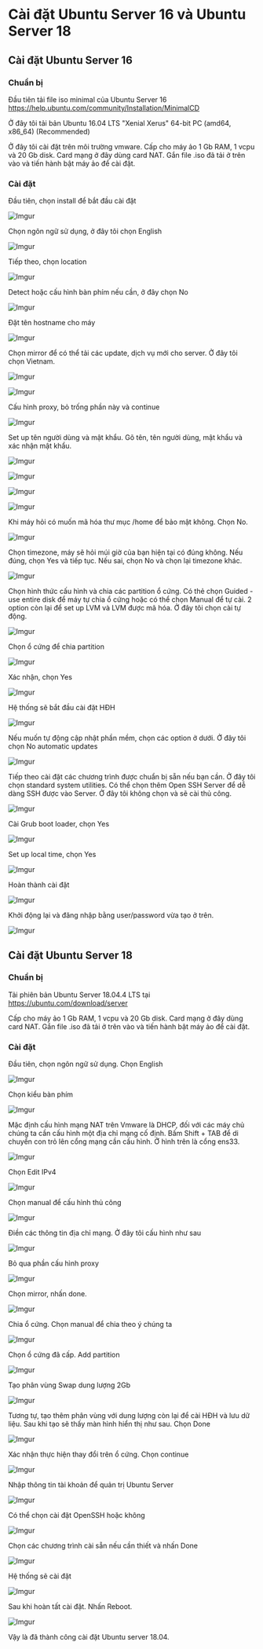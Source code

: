 # Cài đặt Ubuntu Server 16 và Ubuntu Server 18

## Cài đặt Ubuntu Server 16

### Chuẩn bị

Đầu tiên tải file iso minimal của Ubuntu Server 16
    https://help.ubuntu.com/community/Installation/MinimalCD

Ở đây tôi tải bản Ubuntu 16.04 LTS "Xenial Xerus" 64-bit PC (amd64, x86_64) (Recommended) 

Ở đây tôi cài đặt trên môi trường vmware. Cấp cho máy ảo 1 Gb RAM, 1 vcpu và 20 Gb disk. Card mạng ở đây dùng card NAT. Gắn file .iso đã tải ở trên vào và tiến hành bật máy ảo để cài đặt.

### Cài đặt

Đầu tiên, chọn install để bắt đầu cài đặt

![Imgur](https://i.imgur.com/7DTv2Rb.png)

Chọn ngôn ngữ sử dụng, ở đây tôi chọn English

![Imgur](https://i.imgur.com/jVpmZhz.png)

Tiếp theo, chọn location 

![Imgur](https://i.imgur.com/xJVECkY.png)

Detect hoặc cấu hình bàn phím nếu cần, ở đây chọn No

![Imgur](https://i.imgur.com/YmmjTFi.png)

Đặt tên hostname cho máy

![Imgur](https://i.imgur.com/42v4HqV.png)

Chọn mirror để có thể tải các update, dịch vụ mới cho server. Ở đây tôi chọn Vietnam.

![Imgur](https://i.imgur.com/HEzxiIK.png)

![Imgur](https://i.imgur.com/yXEKNHg.png)

Cấu hình proxy, bỏ trống phần này và continue

![Imgur](https://i.imgur.com/K9m74Yz.png)

Set up tên người dùng và mật khẩu. Gõ tên, tên người dùng, mật khẩu và xác nhận mật khẩu.

![Imgur](https://i.imgur.com/D8Oo3pS.png)

![Imgur](https://i.imgur.com/QsaVea6.png)

![Imgur](https://i.imgur.com/dBi2ncB.png)

![Imgur](https://i.imgur.com/eJ5LlfM.png)

Khi máy hỏi có muốn mã hóa thư mục /home để bảo mật không. Chọn No.

![Imgur](https://i.imgur.com/TA6W20l.png)

Chọn timezone, máy sẽ hỏi múi giờ của bạn hiện tại có đúng không. Nếu đúng, chọn Yes và tiếp tục. Nếu sai, chọn No và chọn lại timezone khác.

![Imgur](https://i.imgur.com/4o132FM.png)

Chọn hình thức cấu hình và chia các partition ổ cứng. Có thẻ chọn Guided - use entire disk để máy tự chia ổ cứng hoặc có thể chọn Manual để tự cài. 2 option còn lại để set up LVM và LVM được mã hóa. Ở đây tôi chọn cài tự động. 

![Imgur](https://i.imgur.com/KLHHSIA.png)

Chọn ổ cứng để chia partition 

![Imgur](https://i.imgur.com/384YynH.png)

Xác nhận, chọn Yes

![Imgur](https://i.imgur.com/tqdl9up.png)

Hệ thống sẽ bắt đầu cài đặt HĐH

![Imgur](https://i.imgur.com/fHLnlas.png)

Nếu muốn tự động cập nhật phần mềm, chọn các option ở dưới. Ở đây tôi chọn No automatic updates

![Imgur](https://i.imgur.com/X2a8VOh.png)

Tiếp theo cài đặt các chương trình được chuẩn bị sẵn nếu bạn cần. Ở đây tôi chọn standard system utilities. Có thể chọn thêm Open SSH Server để dễ dàng SSH được vào Server. Ở đây tôi không chọn và sẽ cài thủ công.

![Imgur](https://i.imgur.com/EHSlIDc.png)

Cài Grub boot loader, chọn Yes

![Imgur](https://i.imgur.com/OifvB7K.png)

Set up local time, chọn Yes

![Imgur](https://i.imgur.com/aJK86uk.png)

Hoàn thành cài đặt

![Imgur](https://i.imgur.com/1mcVCY9.png)

Khởi động lại và đăng nhập bằng user/password vừa tạo ở trên.

![Imgur](https://i.imgur.com/JL37C27.png)

## Cài đặt Ubuntu Server 18

### Chuẩn bị

Tải phiên bản Ubuntu Server 18.04.4 LTS tại 
    https://ubuntu.com/download/server

Cấp cho máy ảo 1 Gb RAM, 1 vcpu và 20 Gb disk. Card mạng ở đây dùng card NAT. Gắn file .iso đã tải ở trên vào và tiến hành bật máy ảo để cài đặt.

### Cài đặt

Đầu tiên, chọn ngôn ngữ sử dụng. Chọn English

![Imgur](https://i.imgur.com/Cu3YJys.png)

Chọn kiểu bàn phím

![Imgur](https://i.imgur.com/v6n46Dn.png)

Mặc định cấu hình mạng NAT trên Vmware là DHCP, đối với các máy chủ chúng ta cần cấu hình một địa chỉ mạng cố định. Bấm Shift + TAB để di chuyển con trỏ lên cổng mạng cần cấu hình. Ở hình trên là cổng ens33.

![Imgur](https://i.imgur.com/0hstgL3.png)

Chọn Edit IPv4

![Imgur](https://i.imgur.com/zRPDZF8.png)

Chọn manual để cấu hình thủ công

![Imgur](https://i.imgur.com/YGQaeLc.png)

Điền các thông tin địa chỉ mạng. Ở đây tôi cấu hình như sau

![Imgur](https://i.imgur.com/vojHUV4.png)

Bỏ qua phần cấu hình proxy

![Imgur](https://i.imgur.com/hPoNLt3.png)

Chọn mirror, nhấn done.

![Imgur](https://i.imgur.com/1X2qz7T.png)

Chia ổ cứng. Chọn manual để chia theo ý chúng ta

![Imgur](https://i.imgur.com/IF1if7Y.png)

Chọn ổ cứng đã cấp. Add partition

![Imgur](https://i.imgur.com/LThZrZ6.png)

Tạo phân vùng Swap dung lượng 2Gb

![Imgur](https://i.imgur.com/dBIBgaQ.png)

Tương tự, tạo thêm phân vùng với dung lượng còn lại để cài HĐH và lưu dữ liệu. Sau khi tạo sẽ thấy màn hình hiển thị như sau. Chọn Done

![Imgur](https://i.imgur.com/RHbf8gU.png)

Xác nhận thực hiện thay đổi trên ổ cứng. Chọn continue

![Imgur](https://i.imgur.com/1XLzD2z.png)

Nhập thông tin tài khoản để quản trị Ubuntu Server

![Imgur](https://i.imgur.com/qZuRMwD.png)

Có thể chọn cài đặt OpenSSH hoặc không

![Imgur](https://i.imgur.com/GdNROmj.png)

Chọn các chương trình cài sẵn nếu cần thiết và nhấn Done

![Imgur](https://i.imgur.com/cSq9apk.png)

Hệ thống sẽ cài đặt

![Imgur](https://i.imgur.com/5xNlAqq.png)

Sau khi hoàn tất cài đặt. Nhấn Reboot. 

![Imgur](https://i.imgur.com/a8GewY2.png)

Vậy là đã thành công cài đặt Ubuntu server 18.04.